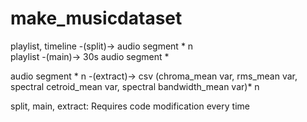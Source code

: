 # make_musicdataset
playlist, timeline -(split)-> audio segment * n  
playlist -(main)-> 30s audio segment * 

audio segment * n -(extract)-> csv (chroma_mean var, rms_mean var, spectral cetroid_mean var, spectral bandwidth_mean var)* n

split, main, extract: Requires code modification every time
